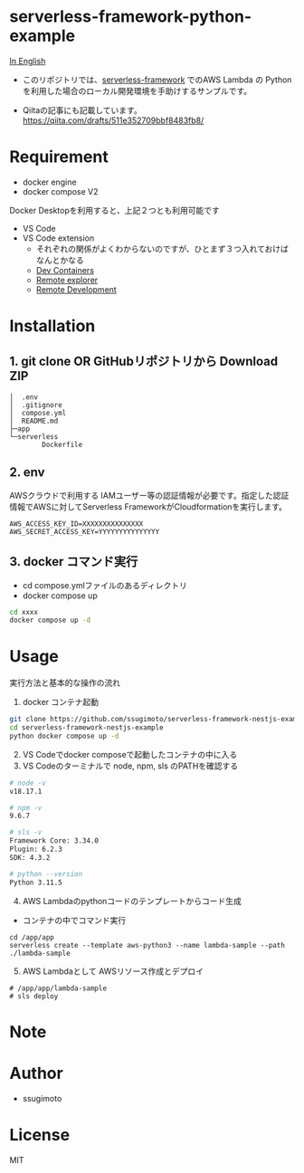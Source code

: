 # serverless-framework-python-example

[In English](README.md)

- このリポジトリでは、[serverless-framework](https://www.serverless.com/) でのAWS Lambda の Python を利用した場合のローカル開発環境を手助けするサンプルです。

- Qiitaの記事にも記載しています。https://qiita.com/drafts/511e352709bbf8483fb8/

# Requirement

* docker engine 
* docker compose V2

Docker Desktopを利用すると、上記２つとも利用可能です

* VS Code
* VS Code extension
    - それぞれの関係がよくわからないのですが、ひとまず３つ入れておけばなんとかなる
    - [Dev Containers](https://marketplace.visualstudio.com/items?itemName=ms-vscode-remote.remote-containers)
    - [Remote explorer](https://marketplace.visualstudio.com/items?itemName=ms-vscode.remote-explorer) 
    - [Remote Development](https://marketplace.visualstudio.com/items?itemName=ms-vscode-remote.vscode-remote-extensionpack)


# Installation

## 1. git clone OR GitHubリポジトリから Download ZIP 

```
│  .env
│  .gitignore
│  compose.yml
│  README.md
├─app
└─serverless
        Dockerfile
```

## 2. env

AWSクラウドで利用する IAMユーザー等の認証情報が必要です。指定した認証情報でAWSに対してServerless FrameworkがCloudformationを実行します。
```
AWS_ACCESS_KEY_ID=XXXXXXXXXXXXXXX
AWS_SECRET_ACCESS_KEY=YYYYYYYYYYYYYYY
```

## 3. docker コマンド実行

- cd compose.ymlファイルのあるディレクトリ
- docker compose up 

```sh
cd xxxx
docker compose up -d
```
 
# Usage
 
実行方法と基本的な操作の流れ


1. docker コンテナ起動 
```bash
git clone https://github.com/ssugimoto/serverless-framework-nestjs-example.git
cd serverless-framework-nestjs-example
python docker compose up -d
```

2. VS Codeでdocker composeで起動したコンテナの中に入る
3. VS Codeのターミナルで node, npm, sls のPATHを確認する

```sh
# node -v
v18.17.1

# npm -v
9.6.7

# sls -v
Framework Core: 3.34.0
Plugin: 6.2.3
SDK: 4.3.2

# python --version
Python 3.11.5
```

4.  AWS Lambdaのpythonコードのテンプレートからコード生成

- コンテナの中でコマンド実行
```
cd /app/app
serverless create --template aws-python3 --name lambda-sample --path ./lambda-sample
```

5. AWS Lambdaとして AWSリソース作成とデプロイ


```
# /app/app/lambda-sample
# sls deploy
```

# Note

 
# Author

* ssugimoto
 
# License
MIT
